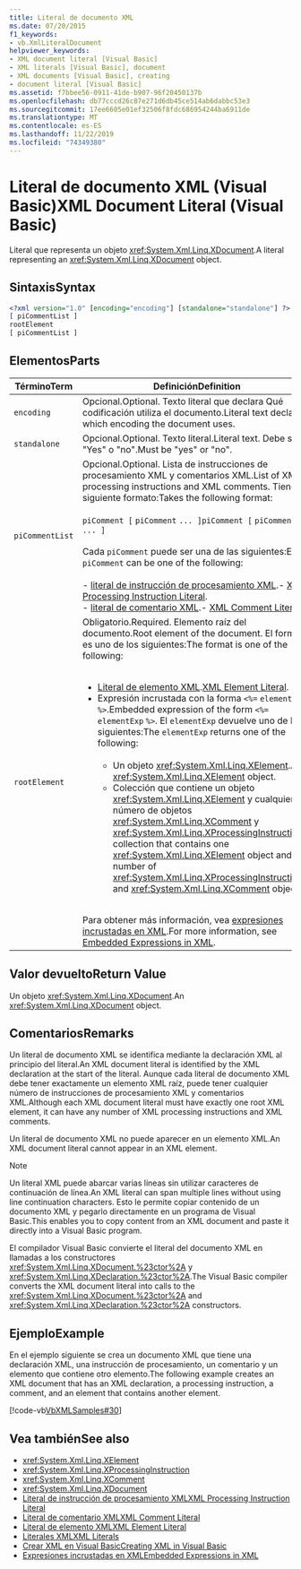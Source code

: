```yaml
---
title: Literal de documento XML
ms.date: 07/20/2015
f1_keywords:
- vb.XmlLiteralDocument
helpviewer_keywords:
- XML document literal [Visual Basic]
- XML literals [Visual Basic], document
- XML documents [Visual Basic], creating
- document literal [Visual Basic]
ms.assetid: f7bbee56-0911-41de-b907-96f20450137b
ms.openlocfilehash: db77cccd26c87e271d6db45ce514ab6dabbc53e3
ms.sourcegitcommit: 17ee6605e01ef32506f8fdc686954244ba6911de
ms.translationtype: MT
ms.contentlocale: es-ES
ms.lasthandoff: 11/22/2019
ms.locfileid: "74349380"
---
```

# <a name="xml-document-literal-visual-basic"></a><span data-ttu-id="fd033-102">Literal de documento XML (Visual Basic)</span><span class="sxs-lookup"><span data-stu-id="fd033-102">XML Document Literal (Visual Basic)</span></span>
<span data-ttu-id="fd033-103">Literal que representa un objeto <xref:System.Xml.Linq.XDocument>.</span><span class="sxs-lookup"><span data-stu-id="fd033-103">A literal representing an <xref:System.Xml.Linq.XDocument> object.</span></span>  
  
## <a name="syntax"></a><span data-ttu-id="fd033-104">Sintaxis</span><span class="sxs-lookup"><span data-stu-id="fd033-104">Syntax</span></span>  
  
```xml  
<?xml version="1.0" [encoding="encoding"] [standalone="standalone"] ?>  
[ piCommentList ]  
rootElement  
[ piCommentList ]  
```  
  
## <a name="parts"></a><span data-ttu-id="fd033-105">Elementos</span><span class="sxs-lookup"><span data-stu-id="fd033-105">Parts</span></span>  
  
|<span data-ttu-id="fd033-106">Término</span><span class="sxs-lookup"><span data-stu-id="fd033-106">Term</span></span>|<span data-ttu-id="fd033-107">Definición</span><span class="sxs-lookup"><span data-stu-id="fd033-107">Definition</span></span>|  
|---|---|  
|`encoding`|<span data-ttu-id="fd033-108">Opcional.</span><span class="sxs-lookup"><span data-stu-id="fd033-108">Optional.</span></span> <span data-ttu-id="fd033-109">Texto literal que declara Qué codificación utiliza el documento.</span><span class="sxs-lookup"><span data-stu-id="fd033-109">Literal text declaring which encoding the document uses.</span></span>|  
|`standalone`|<span data-ttu-id="fd033-110">Opcional.</span><span class="sxs-lookup"><span data-stu-id="fd033-110">Optional.</span></span> <span data-ttu-id="fd033-111">Texto literal.</span><span class="sxs-lookup"><span data-stu-id="fd033-111">Literal text.</span></span> <span data-ttu-id="fd033-112">Debe ser "Yes" o "no".</span><span class="sxs-lookup"><span data-stu-id="fd033-112">Must be "yes" or "no".</span></span>|  
|`piCommentList`|<span data-ttu-id="fd033-113">Opcional.</span><span class="sxs-lookup"><span data-stu-id="fd033-113">Optional.</span></span> <span data-ttu-id="fd033-114">Lista de instrucciones de procesamiento XML y comentarios XML.</span><span class="sxs-lookup"><span data-stu-id="fd033-114">List of XML processing instructions and XML comments.</span></span> <span data-ttu-id="fd033-115">Tiene el siguiente formato:</span><span class="sxs-lookup"><span data-stu-id="fd033-115">Takes the following format:</span></span><br /><br /> <span data-ttu-id="fd033-116">`piComment [` `piComment` `... ]`</span><span class="sxs-lookup"><span data-stu-id="fd033-116">`piComment [` `piComment` `... ]`</span></span><br /><br /> <span data-ttu-id="fd033-117">Cada `piComment` puede ser una de las siguientes:</span><span class="sxs-lookup"><span data-stu-id="fd033-117">Each `piComment` can be one of the following:</span></span><br /><br /> <span data-ttu-id="fd033-118">-   [literal de instrucción de procesamiento XML](../../../visual-basic/language-reference/xml-literals/xml-processing-instruction-literal.md).</span><span class="sxs-lookup"><span data-stu-id="fd033-118">-   [XML Processing Instruction Literal](../../../visual-basic/language-reference/xml-literals/xml-processing-instruction-literal.md).</span></span><br /><span data-ttu-id="fd033-119">-   [literal de comentario XML](../../../visual-basic/language-reference/xml-literals/xml-comment-literal.md).</span><span class="sxs-lookup"><span data-stu-id="fd033-119">-   [XML Comment Literal](../../../visual-basic/language-reference/xml-literals/xml-comment-literal.md).</span></span>|  
|`rootElement`|<span data-ttu-id="fd033-120">Obligatorio.</span><span class="sxs-lookup"><span data-stu-id="fd033-120">Required.</span></span> <span data-ttu-id="fd033-121">Elemento raíz del documento.</span><span class="sxs-lookup"><span data-stu-id="fd033-121">Root element of the document.</span></span> <span data-ttu-id="fd033-122">El formato es uno de los siguientes:</span><span class="sxs-lookup"><span data-stu-id="fd033-122">The format is one of the following:</span></span><br /><br /> <ul><li><span data-ttu-id="fd033-123">[Literal de elemento XML](../../../visual-basic/language-reference/xml-literals/xml-element-literal.md).</span><span class="sxs-lookup"><span data-stu-id="fd033-123">[XML Element Literal](../../../visual-basic/language-reference/xml-literals/xml-element-literal.md).</span></span></li><li><span data-ttu-id="fd033-124">Expresión incrustada con la forma `<%=` `elementExp` `%>`.</span><span class="sxs-lookup"><span data-stu-id="fd033-124">Embedded expression of the form `<%=` `elementExp` `%>`.</span></span> <span data-ttu-id="fd033-125">El `elementExp` devuelve uno de los siguientes:</span><span class="sxs-lookup"><span data-stu-id="fd033-125">The `elementExp` returns one of the following:</span></span><br /><br /> <ul><li><span data-ttu-id="fd033-126">Un objeto <xref:System.Xml.Linq.XElement>.</span><span class="sxs-lookup"><span data-stu-id="fd033-126">An <xref:System.Xml.Linq.XElement> object.</span></span></li><li><span data-ttu-id="fd033-127">Colección que contiene un objeto <xref:System.Xml.Linq.XElement> y cualquier número de objetos <xref:System.Xml.Linq.XComment> y <xref:System.Xml.Linq.XProcessingInstruction>.</span><span class="sxs-lookup"><span data-stu-id="fd033-127">A collection that contains one <xref:System.Xml.Linq.XElement> object and any number of <xref:System.Xml.Linq.XProcessingInstruction> and <xref:System.Xml.Linq.XComment> objects.</span></span></li></ul></li></ul><br /> <span data-ttu-id="fd033-128">Para obtener más información, vea [expresiones incrustadas en XML](../../../visual-basic/programming-guide/language-features/xml/embedded-expressions-in-xml.md).</span><span class="sxs-lookup"><span data-stu-id="fd033-128">For more information, see [Embedded Expressions in XML](../../../visual-basic/programming-guide/language-features/xml/embedded-expressions-in-xml.md).</span></span>|  
  
## <a name="return-value"></a><span data-ttu-id="fd033-129">Valor devuelto</span><span class="sxs-lookup"><span data-stu-id="fd033-129">Return Value</span></span>  
 <span data-ttu-id="fd033-130">Un objeto <xref:System.Xml.Linq.XDocument>.</span><span class="sxs-lookup"><span data-stu-id="fd033-130">An <xref:System.Xml.Linq.XDocument> object.</span></span>  
  
## <a name="remarks"></a><span data-ttu-id="fd033-131">Comentarios</span><span class="sxs-lookup"><span data-stu-id="fd033-131">Remarks</span></span>  
 <span data-ttu-id="fd033-132">Un literal de documento XML se identifica mediante la declaración XML al principio del literal.</span><span class="sxs-lookup"><span data-stu-id="fd033-132">An XML document literal is identified by the XML declaration at the start of the literal.</span></span> <span data-ttu-id="fd033-133">Aunque cada literal de documento XML debe tener exactamente un elemento XML raíz, puede tener cualquier número de instrucciones de procesamiento XML y comentarios XML.</span><span class="sxs-lookup"><span data-stu-id="fd033-133">Although each XML document literal must have exactly one root XML element, it can have any number of XML processing instructions and XML comments.</span></span>  
  
 <span data-ttu-id="fd033-134">Un literal de documento XML no puede aparecer en un elemento XML.</span><span class="sxs-lookup"><span data-stu-id="fd033-134">An XML document literal cannot appear in an XML element.</span></span>  
  
> [!NOTE]
> <span data-ttu-id="fd033-135">Un literal XML puede abarcar varias líneas sin utilizar caracteres de continuación de línea.</span><span class="sxs-lookup"><span data-stu-id="fd033-135">An XML literal can span multiple lines without using line continuation characters.</span></span> <span data-ttu-id="fd033-136">Esto le permite copiar contenido de un documento XML y pegarlo directamente en un programa de Visual Basic.</span><span class="sxs-lookup"><span data-stu-id="fd033-136">This enables you to copy content from an XML document and paste it directly into a Visual Basic program.</span></span>  
  
 <span data-ttu-id="fd033-137">El compilador Visual Basic convierte el literal del documento XML en llamadas a los constructores <xref:System.Xml.Linq.XDocument.%23ctor%2A> y <xref:System.Xml.Linq.XDeclaration.%23ctor%2A>.</span><span class="sxs-lookup"><span data-stu-id="fd033-137">The Visual Basic compiler converts the XML document literal into calls to the <xref:System.Xml.Linq.XDocument.%23ctor%2A> and <xref:System.Xml.Linq.XDeclaration.%23ctor%2A> constructors.</span></span>  
  
## <a name="example"></a><span data-ttu-id="fd033-138">Ejemplo</span><span class="sxs-lookup"><span data-stu-id="fd033-138">Example</span></span>  
 <span data-ttu-id="fd033-139">En el ejemplo siguiente se crea un documento XML que tiene una declaración XML, una instrucción de procesamiento, un comentario y un elemento que contiene otro elemento.</span><span class="sxs-lookup"><span data-stu-id="fd033-139">The following example creates an XML document that has an XML declaration, a processing instruction, a comment, and an element that contains another element.</span></span>  
  
 [!code-vb[VbXMLSamples#30](~/samples/snippets/visualbasic/VS_Snippets_VBCSharp/VbXMLSamples/VB/XMLSamples13.vb#30)]  
  
## <a name="see-also"></a><span data-ttu-id="fd033-140">Vea también</span><span class="sxs-lookup"><span data-stu-id="fd033-140">See also</span></span>

- <xref:System.Xml.Linq.XElement>
- <xref:System.Xml.Linq.XProcessingInstruction>
- <xref:System.Xml.Linq.XComment>
- <xref:System.Xml.Linq.XDocument>
- [<span data-ttu-id="fd033-141">Literal de instrucción de procesamiento XML</span><span class="sxs-lookup"><span data-stu-id="fd033-141">XML Processing Instruction Literal</span></span>](../../../visual-basic/language-reference/xml-literals/xml-processing-instruction-literal.md)
- [<span data-ttu-id="fd033-142">Literal de comentario XML</span><span class="sxs-lookup"><span data-stu-id="fd033-142">XML Comment Literal</span></span>](../../../visual-basic/language-reference/xml-literals/xml-comment-literal.md)
- [<span data-ttu-id="fd033-143">Literal de elemento XML</span><span class="sxs-lookup"><span data-stu-id="fd033-143">XML Element Literal</span></span>](../../../visual-basic/language-reference/xml-literals/xml-element-literal.md)
- [<span data-ttu-id="fd033-144">Literales XML</span><span class="sxs-lookup"><span data-stu-id="fd033-144">XML Literals</span></span>](../../../visual-basic/language-reference/xml-literals/index.md)
- [<span data-ttu-id="fd033-145">Crear XML en Visual Basic</span><span class="sxs-lookup"><span data-stu-id="fd033-145">Creating XML in Visual Basic</span></span>](../../../visual-basic/programming-guide/language-features/xml/creating-xml.md)
- [<span data-ttu-id="fd033-146">Expresiones incrustadas en XML</span><span class="sxs-lookup"><span data-stu-id="fd033-146">Embedded Expressions in XML</span></span>](../../../visual-basic/programming-guide/language-features/xml/embedded-expressions-in-xml.md)
